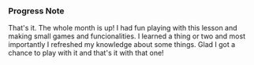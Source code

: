 ### Progress Note ###
That's it. The whole month is up! I had fun playing with this lesson and making small games and funcionalities. I learned a thing or two and most importantly I refreshed my knowledge about some things. Glad I got a chance to play with it and that's it with that one!